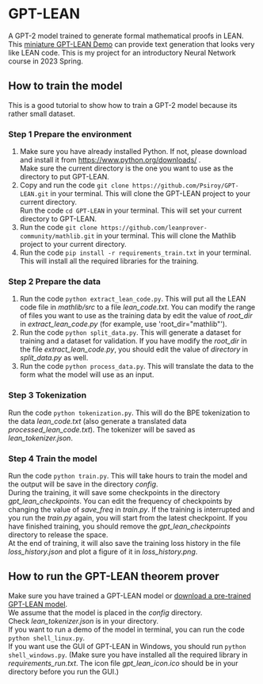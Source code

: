 # GPT-LEAN
A GPT-2 model trained to generate formal mathematical proofs in LEAN.
This [miniature GPT-LEAN Demo](https://www.dropbox.com/scl/fo/tpo0hv5p2rsiiudjjgr2o/h?dl=0&rlkey=uk7jxx5hlz2csxhger0imtdgg) can provide text generation that looks very like LEAN code. This is my project for an introductory Neural Network course in 2023 Spring.

## How to train the model
This is a good tutorial to show how to train a GPT-2 model because its rather small dataset.

### Step 1 Prepare the environment
1. Make sure you have already installed Python. If not, please download and install it from https://www.python.org/downloads/ .  
Make sure the current directory is the one you want to use as the directory to put GPT-LEAN.
2. Copy and run the code `git clone https://github.com/Psiroy/GPT-LEAN.git` in your terminal. This will clone the GPT-LEAN project to your current directory.  
Run the code `cd GPT-LEAN` in your terminal. This will set your current directory to GPT-LEAN.
3. Run the code `git clone https://github.com/leanprover-community/mathlib.git` in your terminal. This will clone the Mathlib project to your current directory.
4. Run the code `pip install -r requirements_train.txt` in your terminal. This will install all the required libraries for the training.

### Step 2 Prepare the data
1. Run the code `python extract_lean_code.py`. This will put all the LEAN code file in *mathlib/src* to a file *lean_code.txt*. You can modify the range of files you want to use as the training data by edit the value of *root_dir* in *extract_lean_code.py* (for example, use 'root_dir="mathlib"').
2. Run the code `python split_data.py`. This will generate a dataset for training and a dataset for validation. If you have modify the *root_dir* in the file *extract_lean_code.py*, you should edit the value of *directory* in *split_data.py* as well.
3. Run the code `python process_data.py`. This will translate the data to the form what the model will use as an input.

### Step 3 Tokenization
Run the code `python tokenization.py`. This will do the BPE tokenization to the data *lean_code.txt* (also generate a translated data *processed_lean_code.txt*). The tokenizer will be saved as *lean_tokenizer.json*.

### Step 4 Train the model
Run the code `python train.py`. This will take hours to train the model and the output will be save in the directory *config*.  
During the training, it will save some checkpoints in the directory *gpt_lean_checkpoints*. You can edit the frequency of checkpoints by changing the value of *save_freq* in *train.py*. If the training is interrupted and you run the *train.py* again, you will start from the latest checkpoint. If you have finished training, you should remove the *gpt_lean_checkpoints* directory to release the space.   
At the end of training, it will also save the training loss history in the file *loss_history.json* and plot a figure of it in *loss_history.png*.

## How to run the GPT-LEAN theorem prover
Make sure you have trained a GPT-LEAN model or [download a pre-trained GPT-LEAN model](https://www.dropbox.com/scl/fo/tpo0hv5p2rsiiudjjgr2o/h?dl=0&rlkey=uk7jxx5hlz2csxhger0imtdgg).  
We assume that the model is placed in the *config* directory.  
Check *lean_tokenizer.json* is in your directory.  
If you want to run a demo of the model in terminal, you can run the code `python shell_linux.py`.  
If you want use the GUI of GPT-LEAN in Windows, you should run `python shell_windows.py`. (Make sure you have installed all the required library in *requirements_run.txt*. The icon file *gpt_lean_icon.ico* should be in your directory before you run the GUI.)

